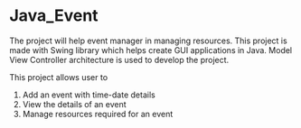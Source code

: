 # Java_Event

The project will help event manager in managing resources. This project is made with Swing library which helps create GUI applications in Java. Model View Controller architecture is used to develop the project.

This project allows user to
1. Add an event with time-date details
2. View the details of an event
3. Manage resources required for an event
